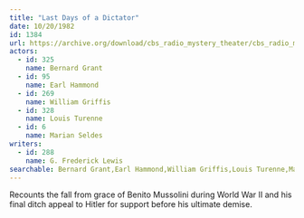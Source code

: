 ```yaml
---
title: "Last Days of a Dictator"
date: 10/20/1982
id: 1384
url: https://archive.org/download/cbs_radio_mystery_theater/cbs_radio_mystery_theater-1351-1399.zip/cbs_radio_mystery_theater-1351-1399%2Fcbsrmt_1384_the_last_days_of_a_dictator.mp3
actors:  
  - id: 325
    name: Bernard Grant  
  - id: 95
    name: Earl Hammond  
  - id: 269
    name: William Griffis  
  - id: 328
    name: Louis Turenne  
  - id: 6
    name: Marian Seldes
writers:  
  - id: 288
    name: G. Frederick Lewis
searchable: Bernard Grant,Earl Hammond,William Griffis,Louis Turenne,Marian Seldes G. Frederick Lewis
---
```

Recounts the fall from grace of Benito Mussolini during World War II and his final ditch appeal to Hitler for support before his ultimate demise.